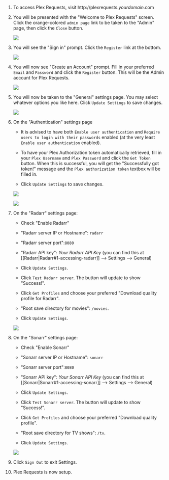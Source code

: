 1. To access Plex Requests, visit http://plexrequests._yourdomain_.com

1. You will be presented with the "Welcome to Plex Requests" screen. Click the orange-colored `admin page` link to be taken to the "Admin" page, then click the `Close` button.

    ![](https://i.imgur.com/nU4LllT.png)

1. You will see the "Sign in" prompt. Click the `Register` link at the bottom.

    ![](https://i.imgur.com/54U1EAA.png)

1. You will now see "Create an Account" prompt. Fill in your preferred `Email` and `Password` and click the `Register` button. This will be the Admin account for Plex Requests.

    ![](https://i.imgur.com/2axV0sW.png)

1. You will now be taken to the "General" settings page. You may select whatever options you like here. Click `Update Settings` to save changes.

    ![ ](https://i.imgur.com/02AlzFO.png)

1. On the "Authentication" settings page

    - It is advised to have both `Enable user authentication` and `Require users to login with their passwords` enabled (at the very least `Enable user authentication` enabled).

    - To have your Plex Authorization token automatically retrieved, fill in your `Plex Username` and `Plex Password` and click the `Get Token` button. When this is successful, you will get the "Successfully got token!" message and the `Plex authorization token` textbox will be filled in.

    - Click `Update Settings` to save changes.

    ![ ](https://i.imgur.com/vd35F5e.png)

    ![](https://i.imgur.com/gLucVsz.png)


1. On the "Radarr" settings page:

    - Check "Enable Radarr"

    - "Radarr server IP or Hostname": `radarr`

    - "Radarr server port":`8080`

    - "Radarr API key": _Your Radarr API Key_ (you can find this at [[Radarr|Radarr#1-accessing-radarr]] --> Settings --> General)

    - Click `Update Settings`.

    - Click `Test Radarr server`. The button will update to show "Success!".

    - Click `Get Profiles` and choose your preferred "Download quality profile for Radarr".

    - "Root save directory for movies": `/movies`.

    - Click `Update Settings`.

    ![](https://i.imgur.com/QZCN9S5.png)

1. On the "Sonarr" settings page:

    - Check "Enable Sonarr"

    - "Sonarr server IP or Hostname": `sonarr`

    - "Sonarr server port":`8080`

    - "Sonarr API key": _Your Sonarr API Key_ (you can find this at [[Sonarr|Sonarr#1-accessing-sonarr]] --> Settings --> General)

    - Click `Update Settings`.

    - Click `Test Sonarr server`. The button will update to show "Success!".

    - Click `Get Profiles` and choose your preferred "Download quality profile".

    - "Root save directory for TV shows": `/tv`.

    - Click `Update Settings`.

    ![](https://i.imgur.com/7I0r5E7.png)

1. Click `Sign Out` to exit Settings.

1. Plex Requests is now setup.
